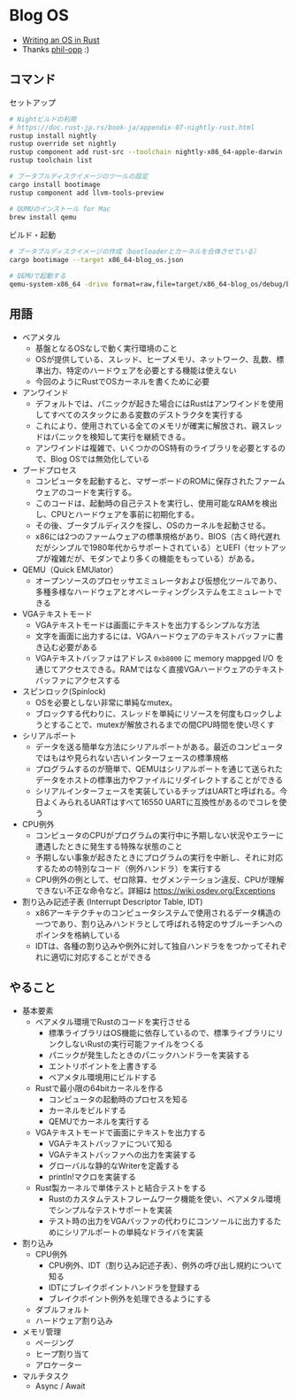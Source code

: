 # Blog OS

- [Writing an OS in Rust](https://os.phil-opp.com/freestanding-rust-binary/)
- Thanks [phil-opp](https://github.com/phil-opp) :)

## コマンド

セットアップ

```sh
# Nightビルドの利用
# https://doc.rust-jp.rs/book-ja/appendix-07-nightly-rust.html
rustup install nightly
rustup override set nightly
rustup component add rust-src --toolchain nightly-x86_64-apple-darwin 
rustup toolchain list

# ブータブルディスクイメージのツールの設定
cargo install bootimage
rustup component add llvm-tools-preview

# QUMUのインストール for Mac
brew install qemu
```

ビルド・起動

```sh
# ブータブルディスクイメージの作成（bootloaderとカーネルを合体させている）
cargo bootimage --target x86_64-blog_os.json

# QEMUで起動する
qemu-system-x86_64 -drive format=raw,file=target/x86_64-blog_os/debug/bootimage-blog_os.bin
```

## 用語

- ベアメタル
  - 基盤となるOSなしで動く実行環境のこと
  - OSが提供している、スレッド、ヒープメモリ、ネットワーク、乱数、標準出力、特定のハードウェアを必要とする機能は使えない
  - 今回のようにRustでOSカーネルを書くために必要
- アンワインド
  - デフォルトでは、パニックが起きた場合にはRustはアンワインドを使用してすべてのスタックにある変数のデストラクタを実行する
  - これにより、使用されている全てのメモリが確実に解放され、親スレッドはパニックを検知して実行を継続できる。
  - アンワインドは複雑で、いくつかのOS特有のライブラリを必要とするので、Blog OSでは無効化している
- ブードプロセス
  - コンピュータを起動すると、マザーボードのROMに保存されたファームウェアのコードを実行する。
  - このコードは、起動時の自己テストを実行し、使用可能なRAMを検出し、CPUとハードウェアを事前に初期化する。
  - その後、ブータブルディスクを探し、OSのカーネルを起動させる。
  - x86には2つのファームウェアの標準規格があり、BIOS（古く時代遅れだがシンプルで1980年代からサポートされている）とUEFI（セットアップが複雑だが、モダンでより多くの機能をもっている）がある。
- QEMU（Quick EMUlator）
  - オープンソースのプロセッサエミュレータおよび仮想化ツールであり、多種多様なハードウェアとオペレーティングシステムをエミュレートできる
- VGAテキストモード
  - VGAテキストモードは画面にテキストを出力するシンプルな方法
  - 文字を画面に出力するには、VGAハードウェアのテキストバッファに書き込む必要がある
  - VGAテキストバッファはアドレス `0xb8000` に memory mappged I/O を通じてアクセスできる。RAMではなく直接VGAハードウェアのテキストバッファにアクセスする
- スピンロック(Spinlock)
  - OSを必要としない非常に単純なmutex。
  - ブロックする代わりに、スレッドを単純にリソースを何度もロックしようとすることで、mutexが解放されるまでの間CPU時間を使い尽くす
- シリアルポート
  - データを送る簡単な方法にシリアルポートがある。最近のコンピュータではもはや見られない古いインターフェースの標準規格
  - プログラムするのが簡単で、QEMUはシリアルポートを通じて送られたデータをホストの標準出力やファイルにリダイレクトすることができる
  - シリアルインターフェースを実装しているチップはUARTと呼ばれる。今日よくみられるUARTはすべて16550 UARTに互換性があるのでコレを使う
- CPU例外
  - コンピュータのCPUがプログラムの実行中に予期しない状況やエラーに遭遇したときに発生する特殊な状態のこと
  - 予期しない事象が起きたときにプログラムの実行を中断し、それに対応するための特別なコード（例外ハンドラ）を実行する
  - CPU例外の例として、ゼロ除算、セグメンテーション違反、CPUが理解できない不正な命令など。詳細は https://wiki.osdev.org/Exceptions
- 割り込み記述子表 (Interrupt Descriptor Table, IDT)
  - x86アーキテクチャのコンピュータシステムで使用されるデータ構造の一つであり、割り込みハンドラとして呼ばれる特定のサブルーチンへのポインタを格納している
  - IDTは、各種の割り込みや例外に対して独自ハンドラををつかってそれぞれに適切に対応することができる



## やること

- 基本要素
  - ベアメタル環境でRustのコードを実行させる
    - 標準ライブラリはOS機能に依存しているので、標準ライブラリにリンクしないRustの実行可能ファイルをつくる
    - パニックが発生したときのパニックハンドラーを実装する
    - エントリポイントを上書きする
    - ベアメタル環境用にビルドする
  - Rustで最小限の64bitカーネルを作る
    - コンピュータの起動時のプロセスを知る
    - カーネルをビルドする
    - QEMUでカーネルを実行する
  - VGAテキストモードで画面にテキストを出力する
    - VGAテキストバッファについて知る
    - VGAテキストバッファへの出力を実装する
    - グローバルな静的なWriterを定義する
    - println!マクロを実装する
  - Rust製カーネルで単体テストと結合テストをする
    - Rustのカスタムテストフレームワーク機能を使い、ベアメタル環境でシンプルなテストサポートを実装
    - テスト時の出力をVGAバッファの代わりにコンソールに出力するためにシリアルポートの単純なドライバを実装
- 割り込み
  - CPU例外
    - CPU例外、IDT（割り込み記述子表）、例外の呼び出し規約について知る
    - IDTにブレイクポイントハンドラを登録する
    - ブレイクポイント例外を処理できるようにする
  - ダブルフォルト
  - ハードウェア割り込み
- メモリ管理
  - ページング
  - ヒープ割り当て
  - アロケーター
- マルチタスク
  - Async / Await
